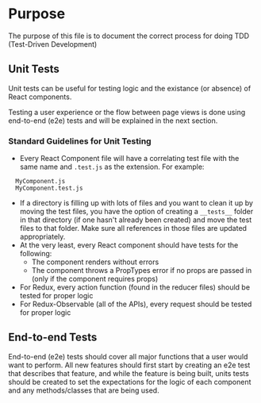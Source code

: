# Purpose


The purpose of this file is to document the correct process for doing TDD (Test-Driven Development)

## Unit Tests
Unit tests can be useful for testing logic and the existance (or absence) of React components.

Testing a user experience or the flow between page views is done using end-to-end (e2e) tests and will be explained in the next section.

### Standard Guidelines for Unit Testing
* Every React Component file will have a correlating test file with the same name and `.test.js` as the extension. For example: 
```
  MyComponent.js
  MyComponent.test.js
```
* If a directory is filling up with lots of files and you want to clean it up by moving the test files, you have the option of creating a `__tests__` folder in that directory (if one hasn't already been created) and move the test files to that folder.  Make sure all references in those files are updated appropriately.
* At the very least, every React component should have tests for the following:
    * The component renders without errors
    * The component throws a PropTypes error if no props are passed in (only if the component requires props)
* For Redux, every action function (found in the reducer files) should be tested for proper logic
* For Redux-Observable (all of the APIs), every request should be tested for proper logic 

## End-to-end Tests
End-to-end (e2e) tests should cover all major functions that a user would want to perform.  All new features should first start by creating an e2e test that describes that feature, and while the feature is being built, units tests should be created to set the expectations for the logic of each component and any methods/classes that are being used.
